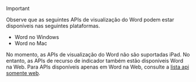 > [!IMPORTANT]
> Observe que as seguintes APIs de visualização do Word podem estar disponíveis nas seguintes plataformas.
>
> - Word no Windows
> - Word no Mac
>
> No momento, as APIs de visualização do Word não são suportadas iPad. No entanto, as APIs de recurso de indicador também estão disponíveis Word na Web. Para APIs disponíveis apenas em Word na Web, consulte a [lista api somente web](#web-only-api-list).
